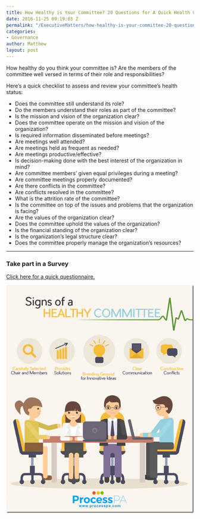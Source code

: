 ```yaml
---
title: How Healthy is Your Committee? 20 Questions for A Quick Health Check
date: 2016-11-25 09:19:03 Z
permalink: "/ExecutiveMatters/how-healthy-is-your-committee-20-questions-for-a-quick-health-check/"
categories:
- Governance
author: Matthew
layout: post
---
```


How healthy do you think your committee is? Are the members of the committee well versed in terms of their role and responsibilities? 

Here’s a quick checklist to assess and review your committee’s health status: 

* Does the committee still understand its role? 
* Do the members understand their roles as part of the committee? 
* Is the mission and vision of the organization clear? 
* Does the committee operate on the mission and vision of the organization? 
* Is required information disseminated before meetings? 
* Are meetings well attended? 
* Are meetings held as frequent as needed? 
* Are meetings productive/effective? 
* Is decision-making done with the best interest of the organization in mind? 
* Are committee members’ given equal privileges during a meeting? 
* Are committee meetings properly documented? 
* Are there conflicts in the committee? 
* Are conflicts resolved in the committee? 
* What is the attrition rate of the committee? 
* Is the committee on top of the issues and problems that the organization is facing? 
* Are the values of the organization clear? 
* Does the committee uphold the values of the organization? 
* Is the financial standing of the organization clear? 
* Is the organization’s legal structure clear? 
* Does the committee properly manage the organization’s resources?</ol> 

**** 

### Take part in a Survey

[Click here for a quick questionnaire.](https://mgrowan.typeform.com/to/yVqdCl)

<a href="https://mgrowan.typeform.com/to/yVqdCl" target="_blank"><img title="Signs of a Healthy Committee" class="img-fluid" alt="Signs of a Healthy Committee" src="/content/posts/Signs-of-a-Healthy-Committee.png" /></a>